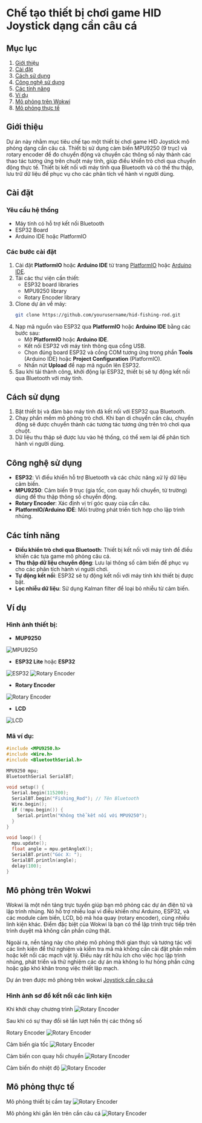 # Chế tạo thiết bị chơi game HID Joystick dạng cần câu cá

## Mục lục
1. [Giới thiệu](#giới-thiệu)
2. [Cài đặt](#cài-đặt)
3. [Cách sử dụng](#cách-sử-dụng)
4. [Công nghệ sử dụng](#công-nghệ-sử-dụng)
5. [Các tính năng](#các-tính-năng)
6. [Ví dụ](#ví-dụ)
7. [Mô phỏng trên Wokwi](#mô-phỏng-trên-wokwi)
8. [Mô phỏng thực tế](#mô-phỏng-thực-tế)

## Giới thiệu
Dự án này nhằm mục tiêu chế tạo một thiết bị chơi game HID Joystick mô phỏng dạng cần câu cá. Thiết bị sử dụng cảm biến MPU9250 (9 trục) và rotary encoder để đo chuyển động và chuyển các thông số này thành các thao tác tương ứng trên chuột máy tính, giúp điều khiển trò chơi qua chuyển động thực tế. Thiết bị kết nối với máy tính qua Bluetooth và có thể thu thập, lưu trữ dữ liệu để phục vụ cho các phân tích về hành vi người dùng.

## Cài đặt
### Yêu cầu hệ thống
- Máy tính có hỗ trợ kết nối Bluetooth
- ESP32 Board
- Arduino IDE hoặc PlatformIO

### Các bước cài đặt
1. Cài đặt **PlatformIO** hoặc **Arduino IDE** từ trang [PlatformIO](https://platformio.org) hoặc [Arduino IDE](https://www.arduino.cc/en/software).
2. Tải các thư viện cần thiết:
   - ESP32 board libraries
   - MPU9250 library
   - Rotary Encoder library
3. Clone dự án về máy:
   ```bash
   git clone https://github.com/yourusername/hid-fishing-rod.git
   ```
4. Nạp mã nguồn vào ESP32 qua **PlatformIO** hoặc **Arduino IDE** bằng các bước sau:
   - Mở **PlatformIO** hoặc **Arduino IDE**.
   - Kết nối ESP32 với máy tính thông qua cổng USB.
   - Chọn đúng board ESP32 và cổng COM tương ứng trong phần **Tools** (Arduino IDE) hoặc **Project Configuration** (PlatformIO).
   - Nhấn nút **Upload** để nạp mã nguồn lên ESP32.
5. Sau khi tải thành công, khởi động lại ESP32, thiết bị sẽ tự động kết nối qua Bluetooth với máy tính.
## Cách sử dụng
1. Bật thiết bị và đảm bảo máy tính đã kết nối với ESP32 qua Bluetooth.
2. Chạy phần mềm mô phỏng trò chơi. Khi bạn di chuyển cần câu, chuyển động sẽ được chuyển thành các tương tác tương ứng trên trò chơi qua chuột.
3. Dữ liệu thu thập sẽ được lưu vào hệ thống, có thể xem lại để phân tích hành vi người dùng.

## Công nghệ sử dụng
- **ESP32**: Vi điều khiển hỗ trợ Bluetooth và các chức năng xử lý dữ liệu cảm biến.
- **MPU9250**: Cảm biến 9 trục (gia tốc, con quay hồi chuyển, từ trường) dùng để thu thập thông số chuyển động.
- **Rotary Encoder**: Xác định vị trí góc quay của cần câu.
- **PlatformIO/Arduino IDE**: Môi trường phát triển tích hợp cho lập trình nhúng.

## Các tính năng
- **Điều khiển trò chơi qua Bluetooth**: Thiết bị kết nối với máy tính để điều khiển các tựa game mô phỏng câu cá.
- **Thu thập dữ liệu chuyển động**: Lưu lại thông số cảm biến để phục vụ cho các phân tích hành vi người chơi.
- **Tự động kết nối**: ESP32 sẽ tự động kết nối với máy tính khi thiết bị được bật.
- **Lọc nhiễu dữ liệu**: Sử dụng Kalman filter để loại bỏ nhiễu từ cảm biến.

## Ví dụ
### Hình ảnh thiết bị:
- **MUP9250**

![MPU9250](src/resource/static/img/MPU9250_image.png)

- **ESP32 Lite**            hoặc                    **ESP32**

![ESP32](src/resource/static/img/ESP32_Lite_image.png) ![Rotary Encoder](src/resource/static/img/ESP32_image.png)

- **Rotary Encoder**

![Rotary Encoder](src/resource/static/img/Rotary_Encoder_image.png)

- **LCD**

![LCD](src/resource/static/img/LCD_image.png)

### Mã ví dụ:
```cpp
#include <MPU9250.h>
#include <Wire.h>
#include <BluetoothSerial.h>

MPU9250 mpu;
BluetoothSerial SerialBT;

void setup() {
  Serial.begin(115200);
  SerialBT.begin("Fishing_Rod"); // Tên Bluetooth
  Wire.begin();
  if (!mpu.begin()) {
    Serial.println("Không thể kết nối với MPU9250");
  }
}

void loop() {
  mpu.update();
  float angle = mpu.getAngleX();
  SerialBT.print("Góc X: ");
  SerialBT.println(angle);
  delay(100);
}
```
## Mô phỏng trên Wokwi
Wokwi là một nền tảng trực tuyến giúp bạn mô phỏng các dự án điện tử và lập trình nhúng. Nó hỗ trợ nhiều loại vi điều khiển như Arduino, ESP32, và các module cảm biến, LCD, bộ mã hóa quay (rotary encoder), cùng nhiều linh kiện khác. Điểm đặc biệt của Wokwi là bạn có thể lập trình trực tiếp trên trình duyệt mà không cần phần cứng thật.

Ngoài ra, nền tảng này cho phép mô phỏng thời gian thực và tương tác với các linh kiện để thử nghiệm và kiểm tra mã mà không cần cài đặt phần mềm hoặc kết nối các mạch vật lý. Điều này rất hữu ích cho việc học lập trình nhúng, phát triển và thử nghiệm các dự án mà không lo hư hỏng phần cứng hoặc gặp khó khăn trong việc thiết lập mạch.

Dự án tren được mô phỏng trên wokwi [Joystick cần câu cá](https://wokwi.com/projects/413630298524733441) 

### **Hình ảnh sơ đồ kết nối các linh kiện**
Khi khởi chạy chương trình
![Rotary Encoder](src/resource/static/img/so_do_ket_noi.png)

Sau khi có sự thay đổi sẽ lần lượt hiển thị các thông số

Rotary Encoder
![Rotary Encoder](src/resource/static/img/Print_Rotary.png)

Cảm biến gia tốc
![Rotary Encoder](src/resource/static/img/Print_A.png)

Cảm biến con quay hồi chuyển
![Rotary Encoder](src/resource/static/img/Print_G.png)

Cảm biến đo nhiệt độ
![Rotary Encoder](src/resource/static/img/Print_T.png)

## Mô phỏng thực tế
Mô phỏng thiết bị cầm tay
![Rotary Encoder](src/resource/static/img/MP_cam_tay.png)

Mô phỏng khi gắn lên trên cần câu cá
![Rotary Encoder](src/resource/static/img/MP_tran_can_cau.png)